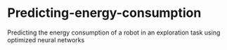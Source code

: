 # Predicting-energy-consumption
Predicting the energy consumption of a robot in an exploration task using optimized neural networks
